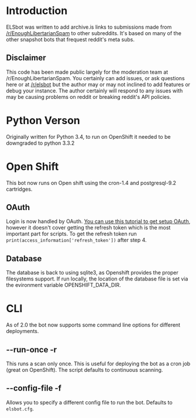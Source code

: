 # Introduction

ELSbot was written to add archive.is links to submissions made from [/r/EnoughLibertarianSpam](https://reddit.com/r/EnoughLibertarianSpam) to other subreddits.  It's based on many of the other snapshot bots that frequest reddit's meta subs.

## Disclaimer

This code has been made public largely for the moderation team at /r/EnoughLibertarianSpam.  You certainly can add issues, or ask questions here or at [/r/elsbot](https://reddit.com/r/elsbot) but the author may or may not inclined to add features or debug your instance.  The author certainly will respond to any issues with may be causing problems on reddit or breaking reddit's API policies.

# Python Verson

Originally written for Python 3.4, to run on OpenShift it needed to be downgraded to python 3.3.2 

# Open Shift

This bot now runs on Open shift using the cron-1.4 and postgresql-9.2 cartridges. 

## OAuth

Login is now handled by OAuth.  [You can use this tutorial to get setup OAuth](http://praw.readthedocs.org/en/latest/pages/oauth.html), however it doesn't cover getting the refresh token which is the most important part for scripts.  To get the refresh token run `print(access_information['refresh_token'])` after step 4.

## Database

The database is back to using sqlite3, as Openshift provides the proper filesystems support.  If run locally, the location of the database file is set via the evironment variable OPENSHIFT_DATA_DIR. 

# CLI

As of 2.0 the bot now supports some command line options for different deployments.

## --run-once -r

This runs a scan only once. This is useful for deploying the bot as a cron job (great on OpenShift).  The script defaults to continuous scanning. 

## --config-file -f

Allows you to specify a different config file to run the bot.  Defaults to `elsbot.cfg`.